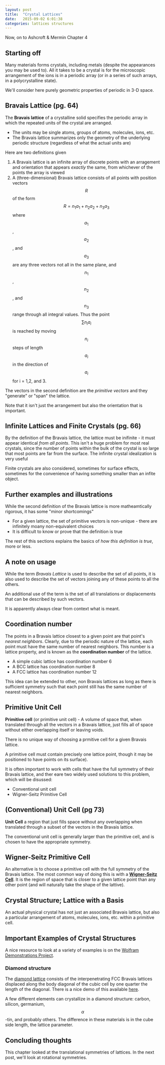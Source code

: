 ```yaml
---
layout: post
title:  "Crystal Lattices"
date:   2015-09-02 6:01:38
categories: lattices structures
---
```



Now, on to Ashcroft & Mermin Chapter 4


## Starting off

Many materials forms crystals, including metals (despite the appearances you may be used to). All it takes to be a crystal is for the microscopic arrangement of the ions is in a periodic array (or in a series of such arrays, in a polycrystalline state).

We'll consider here purely geometric properties of periodic in 3-D space.

## Bravais Lattice (pg. 64)
The **Bravais lattice** of a crystalline solid specifies the periodic array in which the repeated units of the crystal are arranged.

* The units may be single atoms, groups of atoms, molecules, ions, etc.
* The Bravais lattice summarizes only the geometry of the underlying periodic structure (regardless of what the actual units are)


Here are two definitions given

1. A Bravais lattice is an infinite array of discrete points with an arragement and orientation that appears *exactly* the same, from whichever of the points the array is viewed
2. A (three-dimensional) Bravais lattice consists of all points with position vectors $$R$$ of the form  $$ R = n_1 a_1 + n_2a_2+n_3a_3$$ where $$a_1$$, $$a_2$$, and $$a_3$$ are any three vectors not all in the same plane, and $$n_1$$, $$n_2$$, and $$n_3$$ range through all integral values. Thus the point $$\sum n_i a_i$$ is reached by moving $$n_i$$ steps of length $$a_i$$ in the direction of $$a_i$$ for i = 1,2, and 3.

The vectors in the second definition are the *primitive vectors* and they "generate" or "span" the lattice.

Note that it isn't just the arrangement but also the orientation that is important. 

## Infinite Lattices and Finite Crystals (pg. 66)

By the definition of the Bravais lattice, the lattice must be inifinite - it must appear identical *from all points*. This isn't a huge problem for most real crystals, since the number of points within the bulk of the crystal is so large that most points are far from the surface. The infinite crystal idealization is very useful

Finite crystals are also considered, sometimes for surface effects, sometimes for the convenience of having something smaller than an infite object.


## Further examples and illustrations
While the second definition of the Bravais lattice is more matheamtically rigorous, it has some "minor shortcomings"

* For a given lattice, the set of primitive vectors is non-unique - there are infinitely moany non-equivalent choices
* It is difficult to know or prove that the definition is true

The rest of this sections explains the basics of *how this definition is true*, more or less.

## A note on usage
While the term *Bravais Lattice* is used to describe the set of all points, it is also used to describe the set of vectors joining any of these points to all the others.

An additional use of the term is the set of all translations or displacements that can be described by such vectors.

It is apparently always clear from context what is meant.


## Coordination number
The points in a Bravais lattice closest to a given point are that point's *nearest neighbors*. Clearly, due to the periodic nature of the lattice, each point must have the same number of nearest neighbors. This number is a lattice property, and is known as the **coordination number** of the lattice. 

* A simple cubic lattice has coordination number 6
* A BCC lattice has coordination number 8
* A FCC lattice has coordination number 12

This idea can be extended to other, non Bravais lattices as long as there is sufficient symmetry such that each point still has the same number of nearest neighbors.


## Primitive Unit Cell
**Primitive cell** (or primitive unit cell) - A volume of space that, when translated through all the vectors in a Bravais lattice, just fills all of space without either overlapping itself or leaving voids.

There is no unique way of choosing a prmitive cell for a given Bravais lattice.

A primitive cell must contain precisely one lattice point, though it may be positioned to have points on its surface).

It is often important to work with cells that have the full symmetry of their Bravais lattice, and ther eare two widely used solutions to this problem, which will be disussed:

* Conventional unit cell
* Wigner-Seitz Primitive Cell



## (Conventional) Unit Cell (pg 73)
**Unit Cell** a region that just fills space without any overlapping when translated through a subset of the vectors in the Bravais lattice.

The conventional unit cell is generally larger than the primitive cell, and is chosen to have the appropriate symmetry.


## Wigner-Seitz Primitive Cell

An alternative is to choose a primitive cell with the full symmetry of the Bravais lattice. The most common way of doing this is with a [**Wigner-Seitz Cell**](https://en.wikipedia.org/wiki/Wigner%E2%80%93Seitz_cell). It is the region of space that is closer to a given lattice point than any other point (and will naturally take the shape of the lattive).


## Crystal Structure; Lattice with a Basis

An actual physical crystal has not just an associated Bravais lattice, but also a particular arrangement of atoms, molecules, ions, etc. within a primitive cell. 



## Important Examples of Crystal Structures

A nice resource to look at a variety of examples is on the [Wolfram Demonstrations Project](http://demonstrations.wolfram.com/CubicCrystalLattices/).


### Diamond structure
The [diamond lattice](https://en.wikipedia.org/wiki/Diamond_cubic) consists of the interpenetrating FCC Bravais lattices displaced along the body diagonal of the cubic cell by one quarter the length of the diagonal. There is a nice demo of this available [here](http://demonstrations.wolfram.com/TheStructureOfDiamond/).

A few different elements can crystallize in a diamond structure: carbon, silicon, germanium, $$\alpha$$-tin, and probably others. The difference in these materials is in the cube side length, the lattice parameter.

## Concluding thoughts
This chapter looked at the translational symmetries of lattices. In the next post, we'll look at rotational symmetries.


